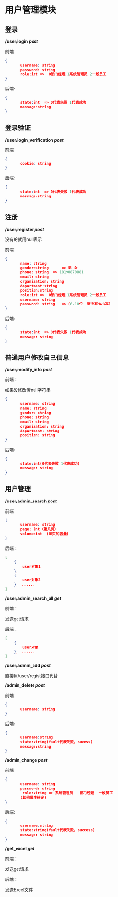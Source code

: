 # **用户管理模块**

## **登录**

**/user/login *post***

前端

```json
{
    ​	username: string
    ​	password: string
    ​	role:int =>  0部门经理 1系统管理员 2一般员工
}
```

后端:

```json
{
    ​	state:int  => 0代表失败 1代表成功
    ​	message:string
}
```



## **登录验证**

**/user/login_verification *post***

前端

```json
{
    ​	cookie: string
}
```

后端:

```json
{
    ​	state:int  => 0代表失败 1代表成功
    ​	message:string
}
```





## **注册**

**/user/register *post***

没有的就用null表示

前端

```json
{
    ​	name: string     
    ​	gender:string      => 男 女
    ​	phone: string  => 18190870881
    ​	email: string   
    ​	organization: string
    ​	department:string
    ​	position:string
    ​	role:int =>  0部门经理 1系统管理员 2一般员工
    ​	username: string
    ​	password: string   => (6-18位  至少有大小写)
}
```

后端:

```json
{
    ​	state:int  => 0代表失败 1代表成功
    ​	message: string
}
```



## **普通用户修改自己信息**

**/user/modify_info  *post***

前端：

如果没修改传null字符串

```json
{
    ​   username: string
    ​	name: string
    ​	gender: string
    ​	phone: string
    ​	email: string
    ​	organization: string
    ​	department: string
    ​	position: string
}
```

后端:

```json
{
    ​	state:int(0代表失败 1代表成功)
    ​	message: string
}
```



## **用户管理**

**/user/admin_search *post***

前端

```json
{
    ​	username: string
    ​	page: int（第几页）
    ​	volume:int  (每页的容量)
}
```

后端：

```json
[
    {
        user对象1
    }，
    {
		user对象2
    }， ......
]
```

 

**/user/admin_search_all  *get***

前端：

发送get请求

后端：

```json
[
    {
        user对象
    }， ......
]

```

 

**/user/admin_add  *post***

直接用/user/regist接口代替

**/admin_delete *post***

前端

```json
{
    ​	username: string
}
```

后端:

```json
{	
    ​	username:string
    ​	state:string(fault代表失败，sucess)
    ​	message:string
}
```



**/admin_change *post***

前端

```json
{
    ​	username: string
    ​	password: string
    ​	 role:string => 系统管理员   部门经理  一般员工
    ​	(其他属性待定)
}
```

后端:

```json
{	
    ​	username:string
    ​	state:string(fault代表失败，success)
    ​	message: string
}
```

 

**/get_excel *get***

前端：

发送get请求

后端：

发送Excel文件



# 